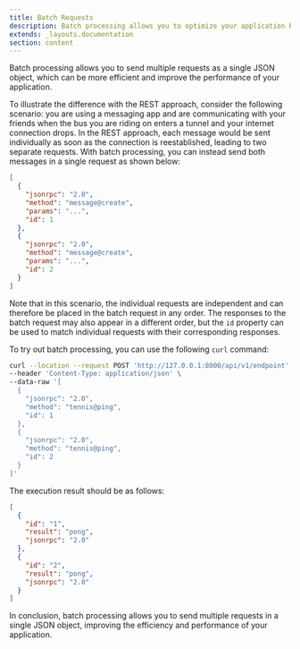 ```yaml
---
title: Batch Requests
description: Batch processing allows you to optimize your application by combining multiple requests into a single JSON object.
extends: _layouts.documentation
section: content
---
```



Batch processing allows you to send multiple requests as a single JSON object, which can be more efficient and improve the performance of your application.

To illustrate the difference with the REST approach, consider the following scenario: you are using a messaging app and are communicating with your friends when the bus you are riding on enters a tunnel and your internet connection drops. In the REST approach, each message would be sent individually as soon as the connection is reestablished, leading to two separate requests. With batch processing, you can instead send both messages in a single request as shown below:

<!--
![JSON RPC Batch Requests](/assets/img/batch-requests.svg)
-->

```json
[
  {
    "jsonrpc": "2.0",
    "method": "message@create",
    "params": "...",
    "id": 1
  },
  {
    "jsonrpc": "2.0",
    "method": "message@create",
    "params": "...",
    "id": 2
  }
]
```

Note that in this scenario, the individual requests are independent and can therefore be placed in the batch request in any order. The responses to the batch request may also appear in a different order, but the `id` property can be used to match individual requests with their corresponding responses.

To try out batch processing, you can use the following `curl` command:

```bash
curl --location --request POST 'http://127.0.0.1:8000/api/v1/endpoint' \
--header 'Content-Type: application/json' \
--data-raw '[
  {
    "jsonrpc": "2.0",
    "method": "tennis@ping",
    "id": 1
  },
  {
    "jsonrpc": "2.0",
    "method": "tennis@ping",
    "id": 2
  }
]'
```

The execution result should be as follows:

```json
[
  {
    "id": "1",
    "result": "pong",
    "jsonrpc": "2.0"
  },
  {
    "id": "2",
    "result": "pong",
    "jsonrpc": "2.0"
  }
]
```

In conclusion, batch processing allows you to send multiple requests in a single JSON object, improving the efficiency and performance of your application.
